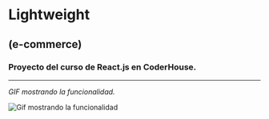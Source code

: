 # Lightweight 
## (e-commerce)
### Proyecto del curso de React.js en CoderHouse.



---

_GIF mostrando la funcionalidad._ 


![Gif mostrando la funcionalidad](https://raw.githubusercontent.com/tpianavilla/proyectoreact-pianavilla/master/src/assets/gif-funcionalidad.gif)